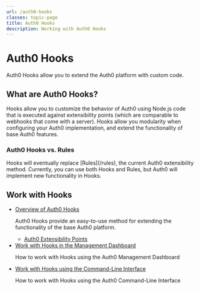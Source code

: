 ```yaml
---
url: /auth0-hooks
classes: topic-page
title: Auth0 Hooks
description: Working with Auth0 Hooks
---
```


<div class="topic-page-header">
  <div data-name="example" class="topic-page-badge"></div>
  <h1>Auth0 Hooks</h1>
  <p>
    Auth0 Hooks allow you to extend the Auth0 platform with custom code.
  </p>
</div>

<h2>What are Auth0 Hooks?</h2>
<p>
  Hooks allow you to customize the behavior of Auth0 using Node.js code that is executed against extensibility points (which are comparable to webhooks that come with a server). Hooks allow you modularity when configuring your Auth0 implementation, and extend the functionality of base Auth0 features.
</p>

<h3> Auth0 Hooks vs. Rules </h3>
<p>
  Hooks will eventually replace [Rules](/rules), the current Auth0 extensibility method. Currently, you can use both Hooks and Rules, but Auth0 will implement new functionality in Hooks.
</p>

<h2>Work with Hooks</h2>

<ul class="topic-links">
  <li>
    <i class="icon icon-budicon-715"></i><a href="/auth0-hooks/overview">Overview of Auth0 Hooks</a>
    <p>
      Auth0 Hooks provide an easy-to-use method for extending the functionality of the base Auth0 platform.
    </p>
    <ul>
      <li>
        <i class="icon icon-budicon-695"></i><a href="/auth0-hooks/extensibility-points">Auth0 Extensibility Points</a>
      </li>
    </ul>
  </li>
  <li>
    <i class="icon icon-budicon-715"></i><a href="#">Work with Hooks in the Management Dashboard</a>
    <p>
      How to work with Hooks using the Auth0 Management Dashboard
    </p>
  </li>
  <li>
    <i class="icon icon-budicon-715"></i><a href="#">Work with Hooks using the Command-Line Interface</a>
    <p>
      How to work with Hooks using the Auth0 Command-Line Interface
    </p>
  </li>
</ul>
